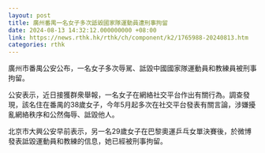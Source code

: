 ```yaml
---
layout: post
title: 廣州番禺一名女子多次詆毀國家隊運動員遭刑事拘留
date: 2024-08-13 14:32:12.000000000 +08:00
link: https://news.rthk.hk/rthk/ch/component/k2/1765988-20240813.htm
categories: rthk
---
```


廣州市番禺公安公布，一名女子多次辱駡、詆毀中國國家隊運動員和教練員被刑事拘留。

公安表示，近日接獲群衆舉報，一名女子在網絡社交平台作出有關行為。調查發現，該名住在番禺的38歲女子，今年5月起多次在社交平台發表有關言論，涉嫌擾亂網絡秩序和公然侮辱、詆毀他人。

北京市大興公安早前表示，另一名29歲女子在巴黎奧運乒乓女單決賽後，於微博發表詆毀運動員和教練的信息，她已經被刑事拘留。
